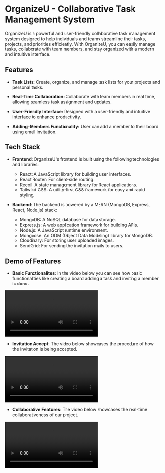 # OrganizeU - Collaborative Task Management System

OrganizeU is a powerful and user-friendly collaborative task management system designed to help individuals and teams streamline their tasks, projects, and priorities efficiently. With OrganizeU, you can easily manage tasks, collaborate with team members, and stay organized with a modern and intuitive interface.

## Features

- **Task Lists:** Create, organize, and manage task lists for your projects and personal tasks.

- **Real-Time Collaboration:** Collaborate with team members in real time, allowing seamless task assignment and updates.

- **User-Friendly Interface:** Designed with a user-friendly and intuitive interface to enhance productivity.

- **Adding-Members Functionality:** User can add a member to their board using email invitation.

## Tech Stack

- **Frontend**: OrganizeU's frontend is built using the following technologies and libraries:

  - React: A JavaScript library for building user interfaces.
  - React Router: For client-side routing.
  - Recoil: A state management library for React applications.
  - Tailwind CSS: A utility-first CSS framework for easy and rapid styling.

- **Backend**: The backend is powered by a MERN (MongoDB, Express, React, Node.js) stack:

  - MongoDB: A NoSQL database for data storage.
  - Express.js: A web application framework for building APIs.
  - Node.js: A JavaScript runtime environment.
  - Mongoose: An ODM (Object Data Modeling) library for MongoDB.
  - Cloudinary: For storing user uploaded images.
  - SendGrid: For sending the invitation mails to users.


## Demo of Features

- **Basic Functionalites**: In the video below you can see how basic functionalities like creating a board adding a task and inviting a member is done. 

![Basic Functionalities](https://res.cloudinary.com/difni7szo/video/upload/v1726311674/BasicFunctioanlities.webm)

- **Invitation Accept**: The video below showcases the procedure of how the invitation is being accepted.

![Invitation Accept](https://res.cloudinary.com/difni7szo/video/upload/v1726311440/InvitationAccept.webm)

- **Collaborative Features**: The video below showcases the real-time collaborativeness of our project.

![Collaborative Features](https://res.cloudinary.com/difni7szo/video/upload/v1726311556/Collaboration.webm)